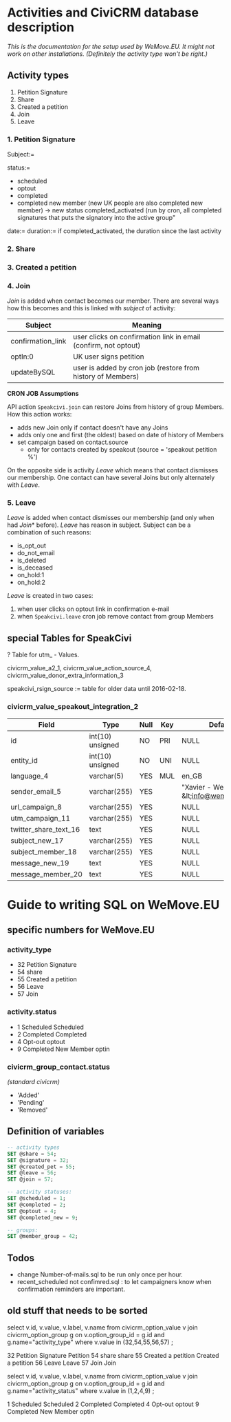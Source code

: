# Activities and CiviCRM database description
*This is the documentation for the setup used by WeMove.EU. It might not work on other installations. (Definitely the activity type won't be right.)*

## Activity types
1. Petition Signature
2. Share
3. Created a petition
4. Join
5. Leave

### 1. Petition Signature
Subject:= 

status:=



- scheduled
- optout
- completed
- completed new member
(new UK people are also completed new member)
-> new status completed_activated (run by cron, all completed signatures that puts the signatory into the active group"

date:= 
duration:= if completed_activated, the duration since the last activity

### 2. Share

### 3. Created a petition

### 4. Join

*Join* is added when contact becomes our member. There are several ways how this becomes and this is linked with *subject* of activity:

| Subject | Meaning |
| --- | --- |
| confirmation_link | user clicks on confirmation link in email (confirm, not optout) |
| optIn:0 | UK user signs petition |
| updateBySQL | user is added by cron job (restore from history of Members) |


**CRON JOB Assumptions**

API action `Speakcivi.join` can restore Joins from history of group Members. How this action works:

* adds new Join only if contact doesn't have any Joins
* adds only one and first (the oldest) based on date of history of Members
* set campaign based on contact.source
    * only for contacts created by speakout (source = 'speakout petition %')

On the opposite side is activity *Leave* which means that contact dismisses our membership. One contact can have several Joins but only alternately with *Leave*.

### 5. Leave

*Leave* is added when contact dismisses our membership (and only when had *Join** before). *Leave* has reason in subject. Subject can be a combination of such reasons:

- is\_opt_out
- do\_not_email
- is_deleted
- is_deceased
- on_hold:1
- on_hold:2

*Leave* is created in two cases:

1. when user clicks on optout link in confirmation e-mail
2. when `Speakcivi.leave` cron job remove contact from group Members

## special Tables for SpeakCivi

? Table for utm_ - Values.

civicrm_value_a2_1, civicrm_value_action_source_4, civicrm_value_donor_extra_information_3

speakcivi\_rsign_source := table for older data until 2016-02-18. 

### civicrm_value_speakout_integration_2

| Field                 | Type             | Null | Key | Default                                     | Extra          | Comment |
| --- | --- | --- | --- | --- | --- | --- |
| id                    | int(10) unsigned | NO   | PRI | NULL                                        | auto_increment | |
| entity_id             | int(10) unsigned | NO   | UNI | NULL                                        |                | campaign\_id |
| language_4            | varchar(5)       | YES  | MUL | en_GB                                       |                | |
| sender_email_5        | varchar(255)     | YES  |     | "Xavier - WeMove.EU" \&lt;info@wemove.eu\&gt; |                | |
| url_campaign_8        | varchar(255)     | YES  |     | NULL                                        |                | |
| utm_campaign_11       | varchar(255)     | YES  |     | NULL                                        |                | |
| twitter_share_text_16 | text             | YES  |     | NULL                                        |                | |
| subject_new_17        | varchar(255)     | YES  |     | NULL                                        |                | |
| subject_member_18     | varchar(255)     | YES  |     | NULL                                        |                | |
| message_new_19        | text             | YES  |     | NULL                                        |                | |
| message_member_20     | text             | YES  |     | NULL                                        |                | |

# Guide to writing SQL on WeMove.EU


## specific numbers for WeMove.EU


### activity_type
- 32	Petition Signature	
- 54	share	
- 55	Created a petition	
- 56	Leave	
- 57	Join	

### activity.status
- 1	Scheduled	Scheduled
- 2	Completed	Completed
- 4	Opt-out	optout
- 9	Completed New Member	optin

### civicrm\_group_contact.status
_(standard civicrm)_

- 'Added'
- 'Pending'
- 'Removed'


## Definition of variables

```sql
-- activity types
SET @share = 54;
SET @signature = 32;
SET @created_pet = 55;
SET @leave = 56;
SET @join = 57;

-- activity statuses:
SET @scheduled = 1;
SET @completed = 2;
SET @optout = 4;
SET @completed_new = 9;

-- groups:
SET @member_group = 42;
```

## Todos

- change Number-of-mails.sql to be run only once per hour. 
- recent_scheduled not confimred.sql : to let campaigners know when confirmation reminders are important. 


## old stuff that needs to be sorted

select v.id, v.value, v.label, v.name from civicrm_option_value v 
join civicrm_option_group g on v.option_group_id = g.id and g.name="activity_type" 
where v.value in (32,54,55,56,57)
;

32	Petition Signature	Petition
54	share	share
55	Created a petition	Created a petition
56	Leave	Leave
57	Join	Join



select v.id, v.value, v.label, v.name from civicrm_option_value v 
join civicrm_option_group g on v.option_group_id = g.id and g.name="activity_status" 
where v.value in (1,2,4,9)
;

1	Scheduled	Scheduled
2	Completed	Completed
4	Opt-out	optout
9	Completed New Member	optin


